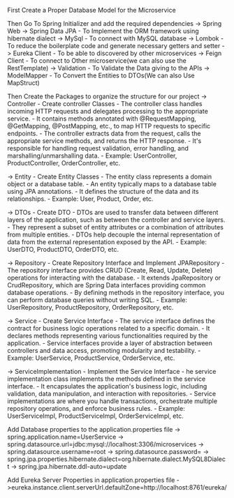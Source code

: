First Create a Proper Database Model for the Microservice

Then Go To Spring Initializer and add the required dependencies
-> Spring Web
-> Spring Data JPA - To Implement the ORM framework using hibernate dialect
-> MySql - To connect with MySQL database
-> Lombok - To reduce the boilerplate code and generate necessary getters and setter
-> Eureka Client - To be able to discovered by other microservices
-> Feign Client - To connect to Other microservice(we can also use the RestTemplate)
-> Validation - To Validate the Data giving to the APIs
-> ModelMapper - To Convert the Entities to DTOs(We can also Use MapStruct)

Then Create the Packages to organize the structure for our project
-> Controller - Create controller Classes
    - The controller class handles incoming HTTP requests and delegates processing to the appropriate service.
    - It contains methods annotated with @RequestMapping, @GetMapping, @PostMapping, etc., to map HTTP requests to specific endpoints.
    - The controller extracts data from the request, calls the appropriate service methods, and returns the HTTP response.
    - It's responsible for handling request validation, error handling, and marshalling/unmarshalling data.
    - Example: UserController, ProductController, OrderController, etc.

-> Entity - Create Entity Classes
    - The entity class represents a domain object or a database table.
    - An entity typically maps to a database table using JPA annotations.
    - It defines the structure of the data and its relationships.
    - Example: User, Product, Order, etc.

-> DTOs - Create DTO 
    - DTOs are used to transfer data between different layers of the application, such as between the controller and service layers.
    - They represent a subset of entity attributes or a combination of attributes from multiple entities.
    - DTOs help decouple the internal representation of data from the external representation exposed by the API.
    - Example: UserDTO, ProductDTO, OrderDTO, etc.
    

-> Repository - Create Repository Interface and Implement JPARepository
    - The repository interface provides CRUD (Create, Read, Update, Delete) operations for interacting with the database.
    - It extends JpaRepository or CrudRepository, which are Spring Data interfaces providing common database operations.
    - By defining methods in the repository interface, you can perform database queries without writing SQL.
    - Example: UserRepository, ProductRepository, OrderRepository, etc.

-> Service - Create Service Interface
    - The service interface defines the contract for business logic operations related to a specific domain.
    - It declares methods representing various functionalities required by the application.
    - Service interfaces provide a layer of abstraction between controllers and data access, promoting modularity and testability.
    - Example: UserService, ProductService, OrderService, etc.

   -> ServiceImplementation - Implement the Service Interface
        - he service implementation class implements the methods defined in the service interface.
        - It encapsulates the application's business logic, including validation, data manipulation, and interaction with repositories.
        - Service implementations are where you handle transactions, orchestrate multiple repository operations, and enforce business rules.
        - Example: UserServiceImpl, ProductServiceImpl, OrderServiceImpl, etc.

Add Database properties to the application.properties file
    -> spring.application.name=UserService
    -> spring.datasource.url=jdbc:mysql://localhost:3306/microservices
    -> spring.datasource.username=root
    -> spring.datasource.password=
    -> spring.jpa.properties.hibernate.dialect=org.hibernate.dialect.MySQL8Dialect
    -> spring.jpa.hibernate.ddl-auto=update

Add Eureka Server Properties in application.properties file
    ->eureka.instance.client.serverUrl.defaultZone=http://localhost:8761/eureka/
